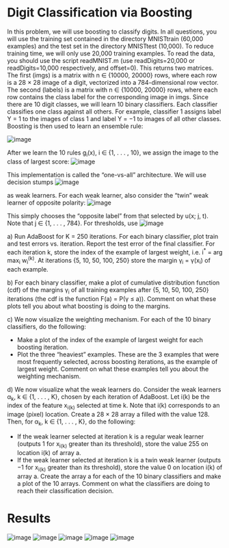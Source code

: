 # Digit Classification via Boosting
In this problem, we will use boosting to classify digits. In all questions, you will use the training set contained in the directory MNISTtrain (60,000 examples) and the test set in the directory MNISTtest (10,000). To reduce training time, we will only use 20,000 training examples. To read the data, you should use the script readMNIST.m (use readDigits=20,000 or readDigits=10,000 respectively, and offset=0). This returns two matrices. The first (imgs) is a matrix with n ∈ {10000, 20000} rows, where each row is a 28 × 28 image of a digit, vectorized into a 784-dimensional row vector. The second (labels) is a matrix with n ∈ {10000, 20000} rows, where each row contains the class label for the corresponding image in imgs. Since there are 10 digit classes, we will learn 10 binary classifiers. Each classifier classifies one class against all others. For example, classifier 1 assigns label Y = 1 to the images of class 1 and label Y = −1 to images of all other classes. Boosting is then used to learn an ensemble rule:

![image](https://user-images.githubusercontent.com/15370068/161121129-21fc8b4f-3e0a-4baf-b197-4176e1af71e0.png)

After we learn the 10 rules g<sub>i</sub>(x), i ∈ {1, . . . , 10}, we assign the image to the class of largest score:
![image](https://user-images.githubusercontent.com/15370068/161121397-10d620a9-561b-4b5d-a70e-44d4efdfe9ba.png)

This implementation is called the “one-vs-all” architecture. We will use decision stumps
![image](https://user-images.githubusercontent.com/15370068/161121479-cd20283c-945f-4993-9b1e-4227e319755f.png)

as weak learners. For each weak learner, also consider the “twin” weak learner of opposite polarity:
![image](https://user-images.githubusercontent.com/15370068/161121708-2c170cfa-d157-4295-8c2c-80ea4851f7ef.png)

This simply chooses the “opposite label” from that selected by u(x; j, t). Note that j ∈ {1, . . . , 784}. For thresholds, use
![image](https://user-images.githubusercontent.com/15370068/161121814-578f7b0b-e768-4356-b538-4e2a48460eda.png)

a) Run AdaBoost for K = 250 iterations. For each binary classifier, plot train and test errors vs. iteration. Report the test error of the final classifier. For each iteration k, store the index of the example of largest weight, i.e. i<sup>*</sup> = arg max<sub>i</sub> w<sub>i</sub><sup>(k)</sup>. At iterations {5, 10, 50, 100, 250} store the margin γ<sub>i</sub> = γ(x<sub>i</sub>) of each example.

b) For each binary classifier, make a plot of cumulative distribution function (cdf) of the margins γ<sub>i</sub> of all training examples after {5, 10, 50, 100, 250} iterations (the cdf is the function F(a) = P(γ ≤ a)). Comment on what these plots tell you about what boosting is doing to the margins.

c) We now visualize the weighting mechanism. For each of the 10 binary classifiers, do the following:
- Make a plot of the index of the example of largest weight for each boosting iteration.
- Plot the three “heaviest” examples. These are the 3 examples that were most frequently selected, across boosting iterations, as the example of largest weight.
Comment on what these examples tell you about the weighting mechanism.

d) We now visualize what the weak learners do. Consider the weak learners α<sub>k</sub>, k ∈ {1, . . . , K}, chosen by each iteration of AdaBoost. Let i(k) be the index of the feature x<sub>i(k)</sub> selected at time k. Note that i(k) corresponds to an image (pixel) location. Create a 28 × 28 array a filled with the value 128. Then, for α<sub>k</sub>, k ∈ {1, . . . , K}, do the following:
- If the weak learner selected at iteration k is a regular weak learner (outputs 1 for x<sub>i(k)</sub> greater than its threshold), store the value 255 on location i(k) of array a.
- If the weak learner selected at iteration k is a twin weak learner (outputs −1 for x<sub>i(k)</sub> greater than its threshold), store the value 0 on location i(k) of array a.
Create the array a for each of the 10 binary classifiers and make a plot of the 10 arrays. Comment on what the classifiers are doing to reach their classification decision.

# Results
![image](https://user-images.githubusercontent.com/15370068/161124206-025a7d8e-dc9a-4f58-a050-483885e21750.png)
![image](https://user-images.githubusercontent.com/15370068/161124255-29b2cee9-6cee-4900-ad94-f83f4767589c.png)
![image](https://user-images.githubusercontent.com/15370068/161124293-83554dca-b295-4fa5-b785-ff24b16ec115.png)
![image](https://user-images.githubusercontent.com/15370068/161124334-528d262d-0b1b-4030-86b0-daf7b1217cb2.png)
![image](https://user-images.githubusercontent.com/15370068/161124369-0b7a6f77-1115-417c-b336-97c7df1cbadd.png)
